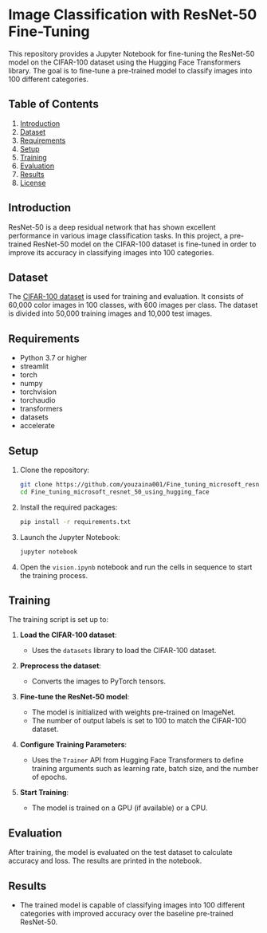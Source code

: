 # Image Classification with ResNet-50 Fine-Tuning

This repository provides a Jupyter Notebook for fine-tuning the ResNet-50 model on the CIFAR-100 dataset using the Hugging Face Transformers library. The goal is to fine-tune a pre-trained model to classify images into 100 different categories.

## Table of Contents

1. [Introduction](#introduction)
2. [Dataset](#dataset)
3. [Requirements](#requirements)
4. [Setup](#setup)
5. [Training](#training)
6. [Evaluation](#evaluation)
7. [Results](#results)
8. [License](#license)

## Introduction

ResNet-50 is a deep residual network that has shown excellent performance in various image classification tasks. In this project, a pre-trained ResNet-50 model on the CIFAR-100 dataset is fine-tuned in order to improve its accuracy in classifying images into 100 categories.

## Dataset

The [CIFAR-100 dataset](https://www.cs.toronto.edu/~kriz/cifar.html) is used for training and evaluation. It consists of 60,000 color images in 100 classes, with 600 images per class. The dataset is divided into 50,000 training images and 10,000 test images.

## Requirements

- Python 3.7 or higher
- streamlit
- torch
- numpy
- torchvision
- torchaudio
- transformers
- datasets
- accelerate

## Setup

1. Clone the repository:

    ```bash
    git clone https://github.com/youzaina001/Fine_tuning_microsoft_resnet_50_using_hugging_face.git
    cd Fine_tuning_microsoft_resnet_50_using_hugging_face
    ```

2. Install the required packages:

    ```bash
    pip install -r requirements.txt
    ```

3. Launch the Jupyter Notebook:

    ```bash
    jupyter notebook
    ```

4. Open the `vision.ipynb` notebook and run the cells in sequence to start the training process.

## Training

The training script is set up to:

1. **Load the CIFAR-100 dataset**:
    - Uses the `datasets` library to load the CIFAR-100 dataset.
   
2. **Preprocess the dataset**:
    - Converts the images to PyTorch tensors.

3. **Fine-tune the ResNet-50 model**:
    - The model is initialized with weights pre-trained on ImageNet.
    - The number of output labels is set to 100 to match the CIFAR-100 dataset.

4. **Configure Training Parameters**:
    - Uses the `Trainer` API from Hugging Face Transformers to define training arguments such as learning rate, batch size, and the number of epochs.

5. **Start Training**:
    - The model is trained on a GPU (if available) or a CPU.

## Evaluation

After training, the model is evaluated on the test dataset to calculate accuracy and loss. The results are printed in the notebook.

## Results

- The trained model is capable of classifying images into 100 different categories with improved accuracy over the baseline pre-trained ResNet-50.


